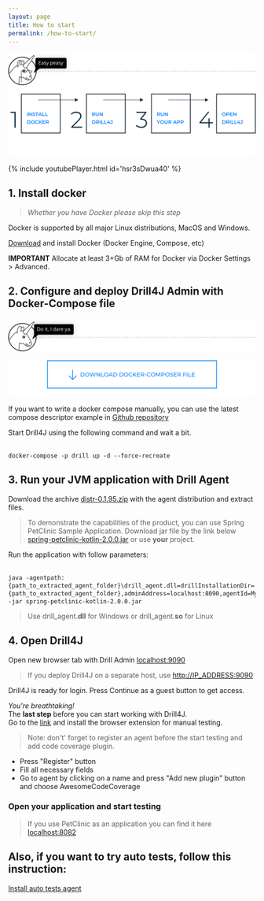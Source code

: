 ```yaml
---
layout: page
title: How to start
permalink: /how-to-start/
---
```


![image](/assets/img/d4j_img_install_steps.png)

{% include youtubePlayer.html id='hsr3sDwua40' %}

## 1. Install docker 
> _Whether you have Docker please skip this step_

Docker is supported by all major Linux distributions, MacOS and Windows.

[Download](https://www.docker.com/community-edition) and install Docker (Docker Engine, Compose, etc) 


**IMPORTANT** Allocate at least 3+Gb of RAM for Docker via Docker Settings > Advanced. 

## 2. Configure and deploy Drill4J Admin with Docker-Compose file

![image](/assets/img/d4j_img_download_docker_1.png)
<p><a href="/assets/files/docker-compose.yml" download><img src="/assets/img/d4j_img_download_docker_2.png" alt="image" /></a></p>


If you want to write a docker compose manually, you can use the latest compose descriptor example in [Github repository](https://github.com/Drill4J/drill4j.github.io/blob/master/assets/files/docker-compose.yml)

Start Drill4J using the following command and wait a bit.
```console

docker-compose -p drill up -d --force-recreate

```

## 3. Run your JVM application with Drill Agent

Download the archive [distr-0.1.95.zip](https://github.com/Drill4J/drill4j.github.io/files/3411352/distr-0.1.95.zip) with the agent distribution
and extract files.

>To demonstrate the capabilities of the product, you can use Spring PetClinic Sample Application.
>Download jar file by the link below [spring-petclinic-kotlin-2.0.0.jar](/assets/files/spring-petclinic-kotlin-2.0.0.jar)
>or use **your** project.


Run the application with follow parameters:
```console

java -agentpath:{path_to_extracted_agent_folder}\drill_agent.dll=drillInstallationDir={path_to_extracted_agent_folder},adminAddress=localhost:8090,agentId=MyIncredibleAgent -jar spring-petclinic-kotlin-2.0.0.jar  

```
> Use drill_agent.**dll** for Windows or drill_agent.**so** for Linux

## 4. Open Drill4J
Open new browser tab with Drill Admin [localhost:9090](http://localhost:9090)
>If you deploy Drill4J on a separate host, use [http://IP_ADDRESS:9090](http://IP_ADDRESS:9090) 
 
Drill4J is ready for login. Press Continue as a guest button to get access.

_You're breathtaking!_  
The **last step** before you can start working with Drill4J.  
Go to the [link](https://chrome.google.com/webstore/detail/drill4j-browser-extension/lhlkfdlgddnmbhhlcopcliflikibeplm?hl=ru) and install the browser extension for manual testing.

> Note: don't' forget to register an agent before the start testing and add code coverage plugin.  
  * Press "Register" button  
  * Fill all necessary fields  
  * Go to agent by clicking on a name and press "Add new plugin" button and choose AwesomeCodeCoverage
  
### Open your application and start testing   
> If you use PetClinic as an application you can find it here [localhost:8082](http://localhost:8082)


## Also, if you want to try auto tests, follow this instruction:
[Install auto tests agent](/auto-tests-agent-guide/)

